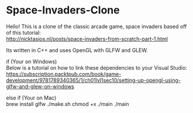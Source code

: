 # Space-Invaders-Clone

Hello! This is a clone of the classic arcade game, space invaders based off of this tutorial:     
http://nicktasios.nl/posts/space-invaders-from-scratch-part-1.html

Its written in C++ and uses OpenGL with GLFW and GLEW.  

if (Your on Windows)    
     Below is a tutorial on how to link these dependencies to your Visual Studio:     
     https://subscription.packtpub.com/book/game-development/9781789340365/1/ch01lvl1sec10/setting-up-opengl-using-glfw-and-glew-on-windows    
		 
else if (Your on Mac)     
			brew install glfw ./make.sh chmod +x ./main ./main
